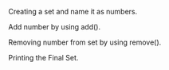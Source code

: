 Creating a set and name it as numbers. 

Add number by using add(). 

Removing number from set by using remove(). 

Printing the Final Set. 